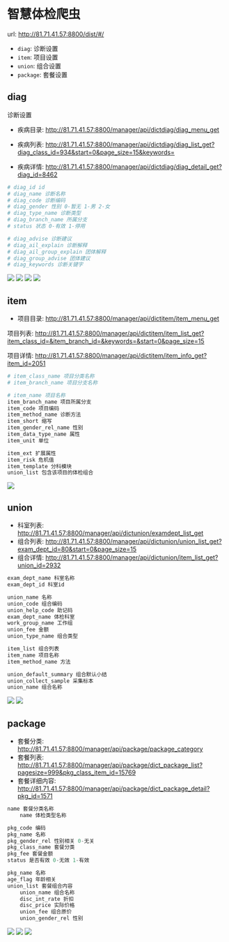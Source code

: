 # 智慧体检爬虫

url: http://81.71.41.57:8800/dist/#/

- `diag`: 诊断设置
- `item`: 项目设置
- `union`: 组合设置
- `package`: 套餐设置

## diag

诊断设置

- 疾病目录: http://81.71.41.57:8800/manager/api/dictdiag/diag_menu_get

- 疾病列表: http://81.71.41.57:8800/manager/api/dictdiag/diag_list_get?diag_class_id=934&start=0&page_size=15&keywords=

- 疾病详情: http://81.71.41.57:8800/manager/api/dictdiag/diag_detail_get?diag_id=8462

```python
# diag_id id
# diag_name 诊断名称
# diag_code 诊断编码
# diag_gender 性别 0-暂无 1-男 2-女
# diag_type_name 诊断类型
# diag_branch_name 所属分支
# status 状态 0-有效 1-停用

# diag_advise 诊断建议
# diag_ail_explain 诊断解释
# diag_ail_group_explain 团体解释
# diag_group_advise 团体建议
# diag_keywords 诊断关键字
```
![](asstes/diag_list.png)
![](asstes/diag_detail_1.png)
![](asstes/diag_detail_2.png)
![](asstes/diag_detail_3.png)

## item

- 项目目录: http://81.71.41.57:8800/manager/api/dictitem/item_menu_get

项目列表: http://81.71.41.57:8800/manager/api/dictitem/item_list_get?item_class_id=&item_branch_id=&keywords=&start=0&page_size=15

项目详情: http://81.71.41.57:8800/manager/api/dictitem/item_info_get?item_id=2051


```python
# item_class_name 项目分类名称
# item_branch_name 项目分支名称

# item_name 项目名称
item_branch_name 项目所属分支
item_code 项目编码
item_method_name 诊断方法
item_short 缩写
item_gender_rel_name 性别
item_data_type_name 属性
item_unit 单位

item_ext 扩展属性
item_risk 危机值
item_template 分科模块
union_list 包含该项目的体检组合
```

![](asstes/item.png)

## union

- 科室列表: http://81.71.41.57:8800/manager/api/dictunion/examdept_list_get
- 组合列表: http://81.71.41.57:8800/manager/api/dictunion/union_list_get?exam_dept_id=80&start=0&page_size=15
- 组合详情: http://81.71.41.57:8800/manager/api/dictunion/item_list_get?union_id=2932

```python
exam_dept_name 科室名称
exam_dept_id 科室id

union_name 名称
union_code 组合编码
union_help_code 助记码
exam_dept_name 体检科室
work_group_name 工作组
union_fee 金额
union_type_name 组合类型

item_list 组合列表
item_name 项目名称
item_method_name 方法

union_default_summary 组合默认小结
union_collect_sample 采集标本
union_name 组合名称
```

![](asstes/union.png)
![](asstes/union_detail.png)

## package

- 套餐分类: http://81.71.41.57:8800/manager/api/package/package_category
- 套餐列表: http://81.71.41.57:8800/manager/api/package/dict_package_list?pagesize=999&pkg_class_item_id=15769
- 套餐详细内容: http://81.71.41.57:8800/manager/api/package/dict_package_detail?pkg_id=1571

```python
name 套餐分类名称
    name 体检类型名称

pkg_code 编码
pkg_name 名称
pkg_gender_rel 性别相关 0-无关
pkg_class_name 套餐分类
pkg_fee 套餐金额
status 是否有效 0-无效 1-有效

pkg_name 名称
age_flag 年龄相关
union_list 套餐组合内容
    union_name 组合名称
    disc_int_rate 折扣
    disc_price 实际价格
    union_fee 组合原价
    union_gender_rel 性别
```


![](asstes/package.png)
![](asstes/package_detail_1.png)
![](asstes/package_detail_2.png)
